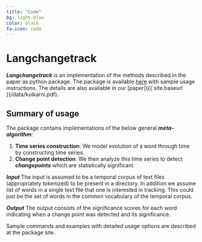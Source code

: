 ```yaml
---
title: "Code"
bg: light-blue 
color: black
fa-icon: code
---
```

# Langchangetrack 

***Langchangetrack*** is an implementation of the methods described in the paper as python package. 
The package is available [here](https://github.com/viveksck/langchangetrack) with sample usage instructions. The details are also available in our [paper]({{ site.baseurl }}/data/kulkarni.pdf). 

## Summary of usage

The package contains implementations of the below general ***meta-algorithm***:

1.  **Time series construction**: We model evolution of a word through time by constructing time series. 
2.  **Change point detection**: We then analyze this time series to detect ***changepoints*** which are statistically significant. 

***Input***
The input is assumed to be a temporal corpus of text files (appropriately tokenized) to be present in a directory. In addition we assume list of words in a single text file that one is interested in tracking. This could just be the set of words in the common vocabulary of the temporal corpus.

***Output***
The output consists of the significance scores for each word indicating when a change point was detected and its significance.

Sample commands and examples with detailed usage options are described at the package site.

